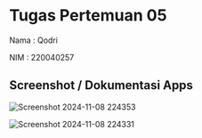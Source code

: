 # Tugas Pertemuan 05

Nama : Qodri

NIM  : 220040257

## Screenshot / Dokumentasi Apps

![Screenshot 2024-11-08 224353](https://github.com/user-attachments/assets/de62ba64-5ee9-44d2-b2e5-2c6452b8ad5d)


![Screenshot 2024-11-08 224331](https://github.com/user-attachments/assets/41566cd3-40f1-40cc-a4bb-51c1797f70c8)

